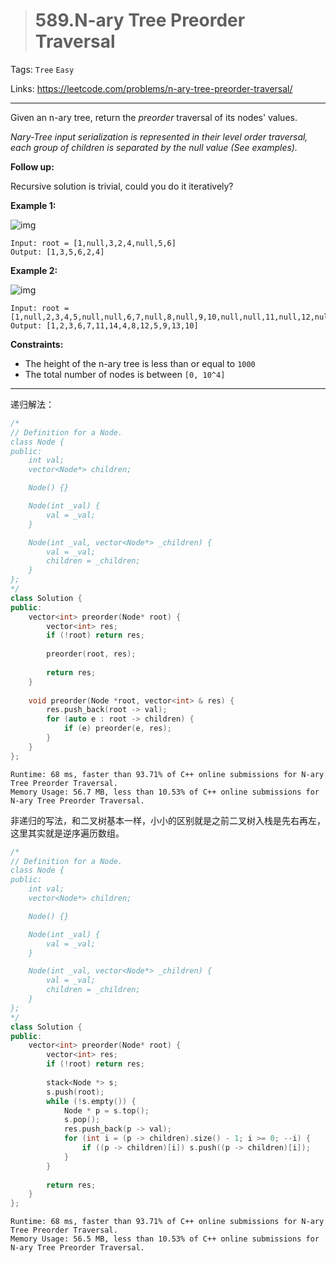 > # 589.N-ary Tree Preorder Traversal

Tags: `Tree` `Easy`

Links: <https://leetcode.com/problems/n-ary-tree-preorder-traversal/>

---

Given an n-ary tree, return the *preorder* traversal of its nodes' values.

*Nary-Tree input serialization is represented in their level order traversal, each group of children is separated by the null value (See examples).*

 

**Follow up:**

Recursive solution is trivial, could you do it iteratively?

 

**Example 1:**

![img](https://assets.leetcode.com/uploads/2018/10/12/narytreeexample.png)

```
Input: root = [1,null,3,2,4,null,5,6]
Output: [1,3,5,6,2,4]
```

**Example 2:**

![img](https://assets.leetcode.com/uploads/2019/11/08/sample_4_964.png)

```
Input: root = [1,null,2,3,4,5,null,null,6,7,null,8,null,9,10,null,null,11,null,12,null,13,null,null,14]
Output: [1,2,3,6,7,11,14,4,8,12,5,9,13,10]
```

 

**Constraints:**

- The height of the n-ary tree is less than or equal to `1000`
- The total number of nodes is between `[0, 10^4]`

---

递归解法：

```c++
/*
// Definition for a Node.
class Node {
public:
    int val;
    vector<Node*> children;

    Node() {}

    Node(int _val) {
        val = _val;
    }

    Node(int _val, vector<Node*> _children) {
        val = _val;
        children = _children;
    }
};
*/
class Solution {
public:
    vector<int> preorder(Node* root) {
        vector<int> res;
        if (!root) return res;
        
        preorder(root, res);
        
        return res;
    }
    
    void preorder(Node *root, vector<int> & res) {
        res.push_back(root -> val);
        for (auto e : root -> children) {
            if (e) preorder(e, res);
        }
    }
};
```

```
Runtime: 68 ms, faster than 93.71% of C++ online submissions for N-ary Tree Preorder Traversal.
Memory Usage: 56.7 MB, less than 10.53% of C++ online submissions for N-ary Tree Preorder Traversal.
```

非递归的写法，和二叉树基本一样，小小的区别就是之前二叉树入栈是先右再左，这里其实就是逆序遍历数组。

```c++
/*
// Definition for a Node.
class Node {
public:
    int val;
    vector<Node*> children;

    Node() {}

    Node(int _val) {
        val = _val;
    }

    Node(int _val, vector<Node*> _children) {
        val = _val;
        children = _children;
    }
};
*/
class Solution {
public:
    vector<int> preorder(Node* root) {
        vector<int> res;
        if (!root) return res;
        
        stack<Node *> s;
        s.push(root);
        while (!s.empty()) {
            Node * p = s.top();
            s.pop();
            res.push_back(p -> val);
            for (int i = (p -> children).size() - 1; i >= 0; --i) {
                if ((p -> children)[i]) s.push((p -> children)[i]);
            }
        }
        
        return res;
    }
};
```

```
Runtime: 68 ms, faster than 93.71% of C++ online submissions for N-ary Tree Preorder Traversal.
Memory Usage: 56.5 MB, less than 10.53% of C++ online submissions for N-ary Tree Preorder Traversal.
```

